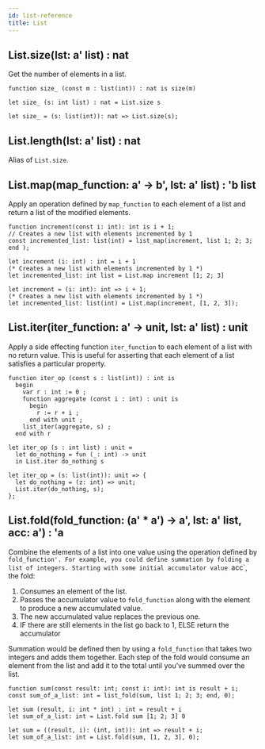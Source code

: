 ```yaml
---
id: list-reference
title: List
---
```


## List.size(lst: a' list) : nat

Get the number of elements in a list.

<!--DOCUSAURUS_CODE_TABS-->

<!--PascaLIGO-->
```pascaligo
function size_ (const m : list(int)) : nat is size(m)
```

<!--CameLIGO-->
```cameligo
let size_ (s: int list) : nat = List.size s
```

<!--ReasonLIGO-->
```reasonligo
let size_ = (s: list(int)): nat => List.size(s);
```

<!--END_DOCUSAURUS_CODE_TABS-->

## List.length(lst: a' list) : nat

Alias of `List.size`.

## List.map(map_function: a' -> b', lst: a' list) : 'b list

Apply an operation defined by `map_function` to each element of a list and return
a list of the modified elements.

<!--DOCUSAURUS_CODE_TABS-->
<!--Pascaligo-->
```pascaligo group=b
function increment(const i: int): int is i + 1;
// Creates a new list with elements incremented by 1
const incremented_list: list(int) = list_map(increment, list 1; 2; 3; end );
```

<!--CameLIGO-->

```cameligo group=b
let increment (i: int) : int = i + 1
(* Creates a new list with elements incremented by 1 *)
let incremented_list: int list = List.map increment [1; 2; 3]
```


<!--ReasonLIGO-->

```reasonligo group=b
let increment = (i: int): int => i + 1;
(* Creates a new list with elements incremented by 1 *)
let incremented_list: list(int) = List.map(increment, [1, 2, 3]);
```

<!--END_DOCUSAURUS_CODE_TABS-->

## List.iter(iter_function: a' -> unit, lst: a' list) : unit

Apply a side effecting function `iter_function` to each element of a list with no
return value. This is useful for asserting that each element of a list satisfies
a particular property.

<!--DOCUSAURUS_CODE_TABS-->

<!--PascaLIGO-->
```pascaligo
function iter_op (const s : list(int)) : int is
  begin
    var r : int := 0 ;
    function aggregate (const i : int) : unit is
      begin
        r := r + i ;
      end with unit ;
    list_iter(aggregate, s) ;
  end with r
```

<!--CameLIGO-->
```cameligo
let iter_op (s : int list) : unit =
  let do_nothing = fun (_: int) -> unit
  in List.iter do_nothing s
```

<!--ReasonLIGO-->
```reasonligo
let iter_op = (s: list(int)): unit => {
  let do_nothing = (z: int) => unit;
  List.iter(do_nothing, s);
};
```

<!--END_DOCUSAURUS_CODE_TABS-->

## List.fold(fold_function: (a' * a') -> a', lst: a' list, acc: a') : 'a

Combine the elements of a list into one value using the operation defined by
`fold_function'. For example, you could define summation by folding a list of
integers. Starting with some initial accumulator value `acc`, the fold:

1. Consumes an element of the list.
2. Passes the accumulator value to `fold_function` along with the element to produce
a new accumulated value.
3. The new accumulated value replaces the previous one.
4. IF there are still elements in the list go back to 1, ELSE return the accumulator

Summation would be defined then by using a `fold_function` that takes two integers and
adds them together. Each step of the fold would consume an element from the list
and add it to the total until you've summed over the list.

<!--DOCUSAURUS_CODE_TABS-->
<!--Pascaligo-->
```pascaligo group=b
function sum(const result: int; const i: int): int is result + i;
const sum_of_a_list: int = list_fold(sum, list 1; 2; 3; end, 0);
```

<!--CameLIGO-->

```cameligo group=b
let sum (result, i: int * int) : int = result + i
let sum_of_a_list: int = List.fold sum [1; 2; 3] 0
```

<!--ReasonLIGO-->

```reasonligo group=b
let sum = ((result, i): (int, int)): int => result + i;
let sum_of_a_list: int = List.fold(sum, [1, 2, 3], 0);
```

<!--END_DOCUSAURUS_CODE_TABS-->
